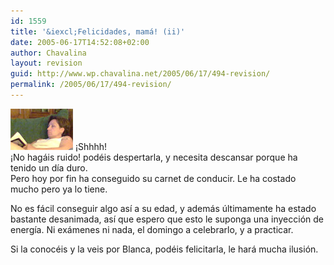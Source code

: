 ```yaml
---
id: 1559
title: '&iexcl;Felicidades, mamá! (ii)'
date: 2005-06-17T14:52:08+02:00
author: Chavalina
layout: revision
guid: http://www.wp.chavalina.net/2005/06/17/494-revision/
permalink: /2005/06/17/494-revision/
---
```

<img class="imgizqda" src="/imagenes/fotos/mama.jpg" alt="ZzZzZz" /> &iexcl;Shhhh!  
&iexcl;No hagáis ruido! podéis despertarla, y necesita descansar porque ha tenido un día duro.  
Pero hoy por fin ha conseguido su carnet de conducir. Le ha costado mucho pero ya lo tiene.

No es fácil conseguir algo así a su edad, y además últimamente ha estado bastante desanimada, así que espero que esto le suponga una inyección de energía. Ni exámenes ni nada, el domingo a celebrarlo, y a practicar.

Si la conocéis y la veis por Blanca, podéis felicitarla, le hará mucha ilusión.